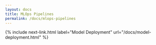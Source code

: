 ```yaml
---
layout: docs
title: MLOps Pipelines
permalink: /docs/mlops-pipelines
---
```



{% include next-link.html label="Model Deployment" url="/docs/model-deployment.html" %}
